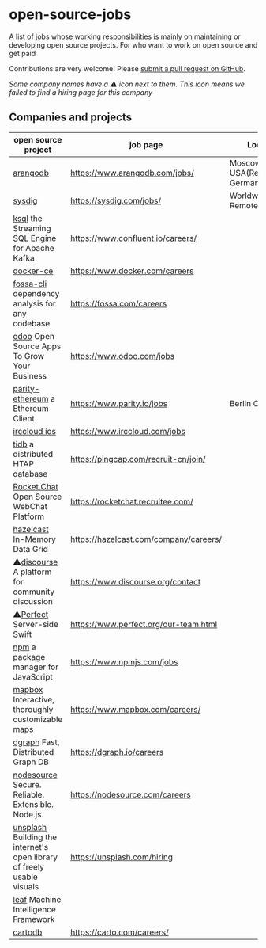 # open-source-jobs

A list of jobs whose working responsibilities is mainly on maintaining or developing open source projects. For who want to work on open source and get paid

Contributions are very welcome! Please
[submit a pull request on GitHub](https://github.com/t9tio/open-source-jobs).

_Some company names have a ⚠️️️ icon next to them. This icon means we failed to find a hiring page for this company_

## Companies and projects

| open source project                                                                                               | job page                               | Location                           |
| ----------------------------------------------------------------------------------------------------------------- | -------------------------------------- | ---------------------------------- |
| [arangodb](https://github.com/arangodb/arangodb)                                                                  | https://www.arangodb.com/jobs/         | Moscow USA(Remote) Germany(Remote) |
| [sysdig](https://github.com/draios/sysdig)                                                                        | https://sysdig.com/jobs/               | Worldwide Remote                   |
| [ksql](https://github.com/confluentinc/ksql) the Streaming SQL Engine for Apache Kafka                            | https://www.confluent.io/careers/      |
| [docker-ce](https://github.com/docker/docker-ce)                                                                  | https://www.docker.com/careers         |
| [fossa-cli](https://github.com/fossas/fossa-cli) dependency analysis for any codebase                             | https://fossa.com/careers              |
| [odoo](https://github.com/odoo/odoo) Open Source Apps To Grow Your Business                                       | https://www.odoo.com/jobs              |
| [parity-ethereum](https://github.com/paritytech/parity-ethereum) a Ethereum Client                                | https://www.parity.io/jobs             | Berlin Cambridge                   |
| [irccloud ios](https://github.com/irccloud/ios)                                                                   | https://www.irccloud.com/jobs          |
| [tidb](https://github.com/pingcap/tidb) a distributed HTAP database                                               | https://pingcap.com/recruit-cn/join/   |
| [Rocket.Chat](https://github.com/RocketChat/Rocket.Chat) Open Source WebChat Platform                             | https://rocketchat.recruitee.com/      |
| [hazelcast](https://github.com/hazelcast/hazelcast) In-Memory Data Grid                                           | https://hazelcast.com/company/careers/ |
| ⚠️️️[discourse](https://github.com/discourse/discourse) A platform for community discussion                       | https://www.discourse.org/contact      |
| ⚠️️️[Perfect](https://github.com/PerfectlySoft/Perfect) Server-side Swift                                         | https://www.perfect.org/our-team.html  |
| [npm](https://github.com/npm/cli) a package manager for JavaScript                                                | https://www.npmjs.com/jobs             |
| [mapbox](https://github.com/mapbox/mapbox-gl-js) Interactive, thoroughly customizable maps                        | https://www.mapbox.com/careers/        |
| [dgraph](https://github.com/dgraph-io/dgraph) Fast, Distributed Graph DB                                          | https://dgraph.io/careers              |
| [nodesource](https://github.com/nodesource/distributions) Secure. Reliable. Extensible. Node.js.                  | https://nodesource.com/careers         |
| [unsplash](https://github.com/unsplash/unsplash-js) Building the internet's open library of freely usable visuals | https://unsplash.com/hiring            |
| [leaf](https://github.com/autumnai/leaf) Machine Intelligence Framework                                           |
| [cartodb](https://github.com/CartoDB/cartodb)                                                                     | https://carto.com/careers/             |
